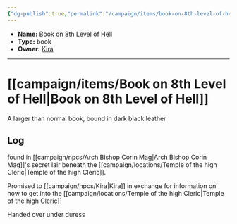 ```yaml
---
{"dg-publish":true,"permalink":"/campaign/items/book-on-8th-level-of-hell/","noteIcon":"","created":"2025-10-26T09:24:37.895-07:00","updated":"2025-10-27T16:34:19.178-07:00"}
---
```



<p><span><ul>
<li dir="auto"><strong>Name:</strong> Book on 8th Level of Hell</li>
<li dir="auto"><strong>Type:</strong> book</li>
<li dir="auto"><strong>Owner:</strong> <a data-tooltip-position="top" aria-label="campaign/npcs/Kira.md" data-href="campaign/npcs/Kira.md" href="campaign/npcs/Kira.md" class="internal-link" target="_blank" rel="noopener nofollow">Kira</a></li>
</ul></span></p>

---

# [[campaign/items/Book on 8th Level of Hell\|Book on 8th Level of Hell]]
A larger than normal book, bound in dark black leather
## Log
found in [[campaign/npcs/Arch Bishop Corin Mag\|Arch Bishop Corin Mag]]'s secret lair beneath the [[campaign/locations/Temple of the high Cleric\|Temple of the high Cleric]].

Promised to [[campaign/npcs/Kira\|Kira]] in exchange for information on how to get into the [[campaign/locations/Temple of the high Cleric\|Temple of the high Cleric]]

Handed over under duress